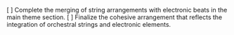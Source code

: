[ ] Complete the merging of string arrangements with electronic beats in the main theme section.
[ ] Finalize the cohesive arrangement that reflects the integration of orchestral strings and electronic elements.